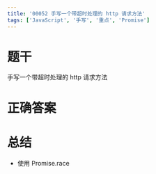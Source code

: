 ```yaml
---
title: '00052 手写一个带超时处理的 http 请求方法'
tags: ['JavaScript', '手写', '重点', 'Promise']
---
```


# 题干

手写一个带超时处理的 http 请求方法

# 正确答案



# 总结

- 使用 Promise.race

<script>
  function func(url, timeout) {
    const timeoutPromise = new Promise(resolve => setTimeout(resolve, timeout))
    const requestPromise = 
    return Promise.race([timeoutPromise, requestPromise])
  }
</script>